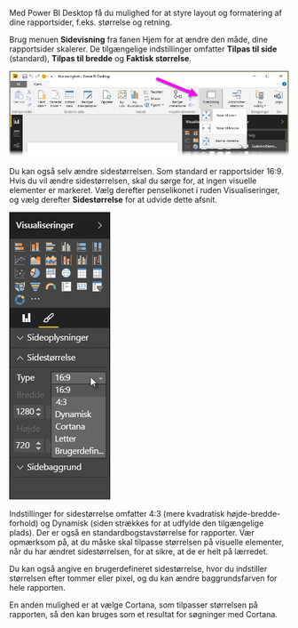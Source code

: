 Med Power BI Desktop få du mulighed for at styre layout og formatering af dine rapportsider, f.eks. størrelse og retning.

Brug menuen **Sidevisning** fra fanen Hjem for at ændre den måde, dine rapportsider skalerer. De tilgængelige indstillinger omfatter **Tilpas til side** (standard), **Tilpas til bredde** og **Faktisk størrelse**.

![](media/3-11-page-layout-formatting/3-11_1.png)

Du kan også selv ændre sidestørrelsen. Som standard er rapportsider 16:9. Hvis du vil ændre sidestørrelsen, skal du sørge for, at ingen visuelle elementer er markeret. Vælg derefter penselikonet i ruden Visualiseringer, og vælg derefter **Sidestørrelse** for at udvide dette afsnit.

![](media/3-11-page-layout-formatting/3-11_2.png)

Indstillinger for sidestørrelse omfatter 4:3 (mere kvadratisk højde-bredde-forhold) og Dynamisk (siden strækkes for at udfylde den tilgængelige plads). Der er også en standardbogstavstørrelse for rapporter. Vær opmærksom på, at du måske skal tilpasse størrelsen på visuelle elementer, når du har ændret sidestørrelsen, for at sikre, at de er helt på lærredet.

Du kan også angive en brugerdefineret sidestørrelse, hvor du indstiller størrelsen efter tommer eller pixel, og du kan ændre baggrundsfarven for hele rapporten.

En anden mulighed er at vælge Cortana, som tilpasser størrelsen på rapporten, så den kan bruges som et resultat for søgninger med Cortana.

